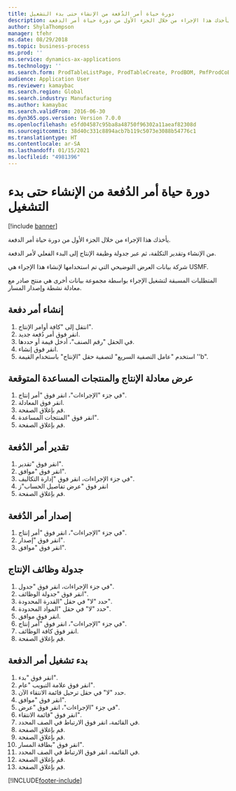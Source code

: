 ```yaml
---
title: دورة حياة أمر الدُفعة من الإنشاء حتى بدء التشغيل
description: يأخذك هذا الإجراء من خلال الجزء الأول من دورة حياة أمر الدفعة.
author: ShylaThompson
manager: tfehr
ms.date: 08/29/2018
ms.topic: business-process
ms.prod: ''
ms.service: dynamics-ax-applications
ms.technology: ''
ms.search.form: ProdTableListPage, ProdTableCreate, ProdBOM, PmfProdCoBy, ProdParmCostEstimation, ProdCalcTrans, ProdParmRelease, ProdSchedule, ProdRouteJob, ProdParmStartUp, ProdJournalTransBOM, ProdJournalTransRoute
audience: Application User
ms.reviewer: kamaybac
ms.search.region: Global
ms.search.industry: Manufacturing
ms.author: kamaybac
ms.search.validFrom: 2016-06-30
ms.dyn365.ops.version: Version 7.0.0
ms.openlocfilehash: e5fd04587c95ba8a48750f96302a11aeaf82308d
ms.sourcegitcommit: 38d40c331c8894acb7b119c5073e3088b54776c1
ms.translationtype: HT
ms.contentlocale: ar-SA
ms.lasthandoff: 01/15/2021
ms.locfileid: "4981396"
---
```

# <a name="batch-order-lifecycle-from-create-to-start"></a>دورة حياة أمر الدُفعة من الإنشاء حتى بدء التشغيل

[!include [banner](../../includes/banner.md)]

يأخذك هذا الإجراء من خلال الجزء الأول من دورة حياة أمر الدفعة.

من الإنشاء وتقدير التكلفة، ثم عبر جدولة وظيفة الإنتاج إلى البدء الفعلي لأمر الدفعة.



شركة بيانات العرض التوضيحي التي تم استخدامها لإنشاء هذا الإجراء هي USMF. 



المتطلبات المسبقة لتشغيل الإجراء بواسطة مجموعة بيانات أخرى هي منتج صادر مع معادلة نشطة وإصدار المسار.


## <a name="create-a-batch-order"></a>إنشاء أمر دفعة
1. انتقل إلى "كافة أوامر الإنتاج".
2. انقر فوق أمر دُفعة جديد.
3. في الحقل "رقم الصنف"، أدخل قيمة أو حددها.
4. انقر فوق إنشاء.
5. استخدم "عامل التصفية السريع" لتصفية حقل "الإنتاج" باستخدام القيمة ''b".

## <a name="view-production-formula-and-expected-co-products"></a>عرض معادلة الإنتاج والمنتجات المساعدة المتوقعة
1. في جزء "الإجراءات"، انقر فوق "أمر إنتاج".
2. انقر فوق المعادلة.
3. قم بإغلاق الصفحة.
4. انقر فوق "‏‫المنتجات المساعدة‬".
5. قم بإغلاق الصفحة.

## <a name="estimate-the-batch-order"></a>تقدير أمر الدُفعة
1. انقر فوق "تقدير".
2. انقر فوق "موافق".
3. في جزء الإجراءات، انقر فوق "إدارة التكاليف‬".
4. انقر فوق "عرض تفاصيل الحساب"ز
5. قم بإغلاق الصفحة.

## <a name="release-the-batch-order"></a>إصدار أمر الدُفعة
1. في جزء "الإجراءات"، انقر فوق "أمر إنتاج".
2. انقر فوق "إصدار".
3. انقر فوق "موافق".

## <a name="schedule-production-jobs"></a>جدولة وظائف الإنتاج
1. في جزء الإجراءات، انقر فوق "جدول".
2. انقر فوق "جدولة الوظائف".
3. حدد "لا" في حقل "القدرة المحدودة‬".
4. حدد "لا" في حقل "المواد المحدودة‬".
5. انقر فوق موافق.
6. في جزء "الإجراءات"، انقر فوق "أمر إنتاج".
7. انقر فوق كافة الوظائف.
8. قم بإغلاق الصفحة.

## <a name="start-the-batch-order"></a>بدء تشغيل أمر الدفعة
1. انقر فوق "بدء".
2. انقر فوق علامة التبويب "عام".
3. حدد "لا" في حقل ترحيل قائمة الانتقاء الآن.
4. انقر فوق "موافق".
5. في جزء "الإجراءات"، انقر فوق "عرض".
6. انقر فوق "قائمة الانتقاء".
7. في القائمة، انقر فوق الارتباط في الصف المحدد.
8. قم بإغلاق الصفحة.
9. قم بإغلاق الصفحة.
10. انقر فوق "بطاقة المسار".
11. في القائمة، انقر فوق الارتباط في الصف المحدد.
12. قم بإغلاق الصفحة.
13. قم بإغلاق الصفحة.



[!INCLUDE[footer-include](../../../includes/footer-banner.md)]